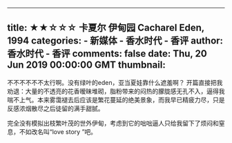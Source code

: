 
---
title: ★★☆☆☆ 卡夏尔 伊甸园 Cacharel Eden, 1994
categories: 
    - 新媒体
    - 香水时代 - 香评
author: 香水时代 - 香评
comments: false
date: Thu, 20 Jun 2019 00:00:00 GMT
thumbnail: 
---

<div>   
不不不不不不太行啊。没有绿叶的eden，亚当夏娃靠什么遮羞啊？
开篇直接把我劝退：大量的不透亮的花香暧昧堆砌，脂粉带来的闷热的朦胧感无孔不入，逼得我喘不上气。本来雾霭褪去后应该是繁花蔓延的绝美景象，而我早已精疲力尽，只是反感浓烟散尽之后徒留的满手甜腻。

完全没有模拟出枝繁叶茂的世外伊甸，考虑到它的咄咄逼人只给我留下了烦闷和窒息，不如改名叫“love story ”吧。  
</div>
            